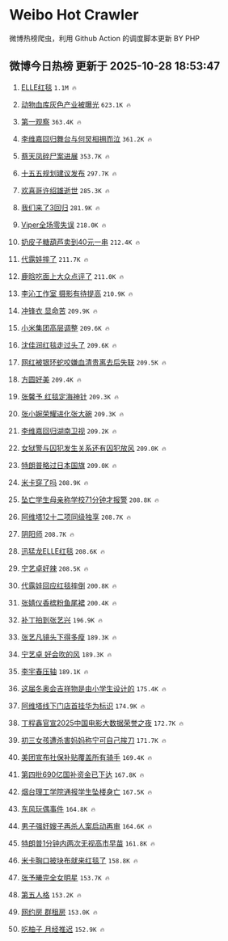 # Weibo Hot Crawler 



微博热榜爬虫，利用 Github Action 的调度脚本更新 BY PHP 


## 微博今日热榜 更新于 2025-10-28 18:53:47 
1. [ELLE红毯](https://s.weibo.com/weibo?q=ELLE%E7%BA%A2%E6%AF%AF&t=31&band_rank=1&Refer=top) `1.1M 🔥` 

1. [动物血库灰色产业被曝光](https://s.weibo.com/weibo?q=%23%E5%8A%A8%E7%89%A9%E8%A1%80%E5%BA%93%E7%81%B0%E8%89%B2%E4%BA%A7%E4%B8%9A%E8%A2%AB%E6%9B%9D%E5%85%89%23&t=31&band_rank=2&Refer=top) `623.1K 🔥` 

1. [第一观察](https://s.weibo.com/weibo?q=%23%E7%AC%AC%E4%B8%80%E8%A7%82%E5%AF%9F%23&t=31&band_rank=3&Refer=top) `363.4K 🔥` 

1. [李维嘉回归舞台与何炅相拥而泣](https://s.weibo.com/weibo?q=%23%E6%9D%8E%E7%BB%B4%E5%98%89%E5%9B%9E%E5%BD%92%E8%88%9E%E5%8F%B0%E4%B8%8E%E4%BD%95%E7%82%85%E7%9B%B8%E6%8B%A5%E8%80%8C%E6%B3%A3%23&t=31&band_rank=4&Refer=top) `361.2K 🔥` 

1. [蔡天凤碎尸案进展](https://s.weibo.com/weibo?q=%23%E8%94%A1%E5%A4%A9%E5%87%A4%E7%A2%8E%E5%B0%B8%E6%A1%88%E8%BF%9B%E5%B1%95%23&t=31&band_rank=5&Refer=top) `353.7K 🔥` 

1. [十五五规划建议发布](https://s.weibo.com/weibo?q=%23%E5%8D%81%E4%BA%94%E4%BA%94%E8%A7%84%E5%88%92%E5%BB%BA%E8%AE%AE%E5%8F%91%E5%B8%83%23&t=31&band_rank=6&Refer=top) `297.7K 🔥` 

1. [欢喜哥许绍雄逝世](https://s.weibo.com/weibo?q=%23%E6%AC%A2%E5%96%9C%E5%93%A5%E8%AE%B8%E7%BB%8D%E9%9B%84%E9%80%9D%E4%B8%96%23&t=31&band_rank=7&Refer=top) `285.3K 🔥` 

1. [我们来了3回归](https://s.weibo.com/weibo?q=%23%E6%88%91%E4%BB%AC%E6%9D%A5%E4%BA%863%E5%9B%9E%E5%BD%92%23&t=31&band_rank=8&Refer=top) `281.9K 🔥` 

1. [Viper全场零失误](https://s.weibo.com/weibo?q=Viper%E5%85%A8%E5%9C%BA%E9%9B%B6%E5%A4%B1%E8%AF%AF&t=31&band_rank=9&Refer=top) `218.0K 🔥` 

1. [奶皮子糖葫芦卖到40元一串](https://s.weibo.com/weibo?q=%23%E5%A5%B6%E7%9A%AE%E5%AD%90%E7%B3%96%E8%91%AB%E8%8A%A6%E5%8D%96%E5%88%B040%E5%85%83%E4%B8%80%E4%B8%B2%23&t=31&band_rank=10&Refer=top) `212.4K 🔥` 

1. [代露娃摔了](https://s.weibo.com/weibo?q=%E4%BB%A3%E9%9C%B2%E5%A8%83%E6%91%94%E4%BA%86&t=31&band_rank=11&Refer=top) `211.7K 🔥` 

1. [鹿晗吃面上大众点评了](https://s.weibo.com/weibo?q=%23%E9%B9%BF%E6%99%97%E5%90%83%E9%9D%A2%E4%B8%8A%E5%A4%A7%E4%BC%97%E7%82%B9%E8%AF%84%E4%BA%86%23&t=31&band_rank=12&Refer=top) `211.0K 🔥` 

1. [李沁工作室 摄影有待提高](https://s.weibo.com/weibo?q=%E6%9D%8E%E6%B2%81%E5%B7%A5%E4%BD%9C%E5%AE%A4%20%E6%91%84%E5%BD%B1%E6%9C%89%E5%BE%85%E6%8F%90%E9%AB%98&t=31&band_rank=13&Refer=top) `210.9K 🔥` 

1. [冲锋衣 显命苦](https://s.weibo.com/weibo?q=%E5%86%B2%E9%94%8B%E8%A1%A3%20%E6%98%BE%E5%91%BD%E8%8B%A6&t=31&band_rank=14&Refer=top) `209.9K 🔥` 

1. [小米集团高层调整](https://s.weibo.com/weibo?q=%23%E5%B0%8F%E7%B1%B3%E9%9B%86%E5%9B%A2%E9%AB%98%E5%B1%82%E8%B0%83%E6%95%B4%23&t=31&band_rank=15&Refer=top) `209.6K 🔥` 

1. [沈佳润红毯走过头了](https://s.weibo.com/weibo?q=%E6%B2%88%E4%BD%B3%E6%B6%A6%E7%BA%A2%E6%AF%AF%E8%B5%B0%E8%BF%87%E5%A4%B4%E4%BA%86&t=31&band_rank=16&Refer=top) `209.6K 🔥` 

1. [网红被银环蛇咬嫌血清贵离去后失联](https://s.weibo.com/weibo?q=%23%E7%BD%91%E7%BA%A2%E8%A2%AB%E9%93%B6%E7%8E%AF%E8%9B%87%E5%92%AC%E5%AB%8C%E8%A1%80%E6%B8%85%E8%B4%B5%E7%A6%BB%E5%8E%BB%E5%90%8E%E5%A4%B1%E8%81%94%23&t=31&band_rank=17&Refer=top) `209.5K 🔥` 

1. [方圆好美](https://s.weibo.com/weibo?q=%23%E6%96%B9%E5%9C%86%E5%A5%BD%E7%BE%8E%23&t=31&band_rank=18&Refer=top) `209.4K 🔥` 

1. [张馨予 红毯定海神针](https://s.weibo.com/weibo?q=%E5%BC%A0%E9%A6%A8%E4%BA%88%20%E7%BA%A2%E6%AF%AF%E5%AE%9A%E6%B5%B7%E7%A5%9E%E9%92%88&t=31&band_rank=19&Refer=top) `209.3K 🔥` 

1. [张小婉荣耀进化张大碗](https://s.weibo.com/weibo?q=%23%E5%BC%A0%E5%B0%8F%E5%A9%89%E8%8D%A3%E8%80%80%E8%BF%9B%E5%8C%96%E5%BC%A0%E5%A4%A7%E7%A2%97%23&t=31&band_rank=20&Refer=top) `209.3K 🔥` 

1. [李维嘉回归湖南卫视](https://s.weibo.com/weibo?q=%23%E6%9D%8E%E7%BB%B4%E5%98%89%E5%9B%9E%E5%BD%92%E6%B9%96%E5%8D%97%E5%8D%AB%E8%A7%86%23&t=31&band_rank=21&Refer=top) `209.2K 🔥` 

1. [女狱警与囚犯发生关系还有囚犯放风](https://s.weibo.com/weibo?q=%23%E5%A5%B3%E7%8B%B1%E8%AD%A6%E4%B8%8E%E5%9B%9A%E7%8A%AF%E5%8F%91%E7%94%9F%E5%85%B3%E7%B3%BB%E8%BF%98%E6%9C%89%E5%9B%9A%E7%8A%AF%E6%94%BE%E9%A3%8E%23&t=31&band_rank=22&Refer=top) `209.0K 🔥` 

1. [特朗普略过日本国旗](https://s.weibo.com/weibo?q=%E7%89%B9%E6%9C%97%E6%99%AE%E7%95%A5%E8%BF%87%E6%97%A5%E6%9C%AC%E5%9B%BD%E6%97%97&t=31&band_rank=23&Refer=top) `209.0K 🔥` 

1. [米卡穿了吗](https://s.weibo.com/weibo?q=%E7%B1%B3%E5%8D%A1%E7%A9%BF%E4%BA%86%E5%90%97&t=31&band_rank=24&Refer=top) `208.9K 🔥` 

1. [坠亡学生母亲称学校71分钟才报警](https://s.weibo.com/weibo?q=%23%E5%9D%A0%E4%BA%A1%E5%AD%A6%E7%94%9F%E6%AF%8D%E4%BA%B2%E7%A7%B0%E5%AD%A6%E6%A0%A171%E5%88%86%E9%92%9F%E6%89%8D%E6%8A%A5%E8%AD%A6%23&t=31&band_rank=25&Refer=top) `208.8K 🔥` 

1. [阿维塔12十二项同级独享](https://s.weibo.com/weibo?q=%23%E9%98%BF%E7%BB%B4%E5%A1%9412%E5%8D%81%E4%BA%8C%E9%A1%B9%E5%90%8C%E7%BA%A7%E7%8B%AC%E4%BA%AB%23&t=31&band_rank=26&Refer=top) `208.7K 🔥` 

1. [阴阳师](https://s.weibo.com/weibo?q=%E9%98%B4%E9%98%B3%E5%B8%88&t=31&band_rank=27&Refer=top) `208.7K 🔥` 

1. [迅猛龙ELLE红毯](https://s.weibo.com/weibo?q=%23%E8%BF%85%E7%8C%9B%E9%BE%99ELLE%E7%BA%A2%E6%AF%AF%23&t=31&band_rank=28&Refer=top) `208.6K 🔥` 

1. [宁艺卓好辣](https://s.weibo.com/weibo?q=%E5%AE%81%E8%89%BA%E5%8D%93%E5%A5%BD%E8%BE%A3&t=31&band_rank=29&Refer=top) `208.5K 🔥` 

1. [代露娃回应红毯摔倒](https://s.weibo.com/weibo?q=%23%E4%BB%A3%E9%9C%B2%E5%A8%83%E5%9B%9E%E5%BA%94%E7%BA%A2%E6%AF%AF%E6%91%94%E5%80%92%23&t=31&band_rank=30&Refer=top) `200.8K 🔥` 

1. [张婧仪香槟粉鱼尾裙](https://s.weibo.com/weibo?q=%23%E5%BC%A0%E5%A9%A7%E4%BB%AA%E9%A6%99%E6%A7%9F%E7%B2%89%E9%B1%BC%E5%B0%BE%E8%A3%99%23&t=31&band_rank=31&Refer=top) `200.4K 🔥` 

1. [补丁拍到张艺兴](https://s.weibo.com/weibo?q=%23%E8%A1%A5%E4%B8%81%E6%8B%8D%E5%88%B0%E5%BC%A0%E8%89%BA%E5%85%B4%23&t=31&band_rank=32&Refer=top) `196.9K 🔥` 

1. [张艺凡镜头下得多瘦](https://s.weibo.com/weibo?q=%E5%BC%A0%E8%89%BA%E5%87%A1%E9%95%9C%E5%A4%B4%E4%B8%8B%E5%BE%97%E5%A4%9A%E7%98%A6&t=31&band_rank=33&Refer=top) `189.3K 🔥` 

1. [宁艺卓 好会吹的风](https://s.weibo.com/weibo?q=%E5%AE%81%E8%89%BA%E5%8D%93%20%E5%A5%BD%E4%BC%9A%E5%90%B9%E7%9A%84%E9%A3%8E&t=31&band_rank=34&Refer=top) `189.3K 🔥` 

1. [李宇春压轴](https://s.weibo.com/weibo?q=%E6%9D%8E%E5%AE%87%E6%98%A5%E5%8E%8B%E8%BD%B4&t=31&band_rank=35&Refer=top) `189.1K 🔥` 

1. [这届冬奥会吉祥物是由小学生设计的](https://s.weibo.com/weibo?q=%E8%BF%99%E5%B1%8A%E5%86%AC%E5%A5%A5%E4%BC%9A%E5%90%89%E7%A5%A5%E7%89%A9%E6%98%AF%E7%94%B1%E5%B0%8F%E5%AD%A6%E7%94%9F%E8%AE%BE%E8%AE%A1%E7%9A%84&t=31&band_rank=36&Refer=top) `175.4K 🔥` 

1. [阿维塔线下门店首挂华为标识](https://s.weibo.com/weibo?q=%23%E9%98%BF%E7%BB%B4%E5%A1%94%E7%BA%BF%E4%B8%8B%E9%97%A8%E5%BA%97%E9%A6%96%E6%8C%82%E5%8D%8E%E4%B8%BA%E6%A0%87%E8%AF%86%23&t=31&band_rank=37&Refer=top) `174.9K 🔥` 

1. [丁程鑫官宣2025中国电影大数据荣誉之夜](https://s.weibo.com/weibo?q=%23%E4%B8%81%E7%A8%8B%E9%91%AB%E5%AE%98%E5%AE%A32025%E4%B8%AD%E5%9B%BD%E7%94%B5%E5%BD%B1%E5%A4%A7%E6%95%B0%E6%8D%AE%E8%8D%A3%E8%AA%89%E4%B9%8B%E5%A4%9C%23&t=31&band_rank=38&Refer=top) `172.7K 🔥` 

1. [初三女孩遭杀害妈妈称宁可自己挨刀](https://s.weibo.com/weibo?q=%23%E5%88%9D%E4%B8%89%E5%A5%B3%E5%AD%A9%E9%81%AD%E6%9D%80%E5%AE%B3%E5%A6%88%E5%A6%88%E7%A7%B0%E5%AE%81%E5%8F%AF%E8%87%AA%E5%B7%B1%E6%8C%A8%E5%88%80%23&t=31&band_rank=39&Refer=top) `171.7K 🔥` 

1. [美团宣布社保补贴覆盖所有骑手](https://s.weibo.com/weibo?q=%23%E7%BE%8E%E5%9B%A2%E5%AE%A3%E5%B8%83%E7%A4%BE%E4%BF%9D%E8%A1%A5%E8%B4%B4%E8%A6%86%E7%9B%96%E6%89%80%E6%9C%89%E9%AA%91%E6%89%8B%23&t=31&band_rank=40&Refer=top) `169.4K 🔥` 

1. [第四批690亿国补资金已下达](https://s.weibo.com/weibo?q=%23%E7%AC%AC%E5%9B%9B%E6%89%B9690%E4%BA%BF%E5%9B%BD%E8%A1%A5%E8%B5%84%E9%87%91%E5%B7%B2%E4%B8%8B%E8%BE%BE%23&t=31&band_rank=41&Refer=top) `167.8K 🔥` 

1. [烟台理工学院通报学生坠楼身亡](https://s.weibo.com/weibo?q=%23%E7%83%9F%E5%8F%B0%E7%90%86%E5%B7%A5%E5%AD%A6%E9%99%A2%E9%80%9A%E6%8A%A5%E5%AD%A6%E7%94%9F%E5%9D%A0%E6%A5%BC%E8%BA%AB%E4%BA%A1%23&t=31&band_rank=42&Refer=top) `167.5K 🔥` 

1. [东风玩偶事件](https://s.weibo.com/weibo?q=%E4%B8%9C%E9%A3%8E%E7%8E%A9%E5%81%B6%E4%BA%8B%E4%BB%B6&t=31&band_rank=43&Refer=top) `164.8K 🔥` 

1. [男子强奸嫂子再杀人案启动再审](https://s.weibo.com/weibo?q=%23%E7%94%B7%E5%AD%90%E5%BC%BA%E5%A5%B8%E5%AB%82%E5%AD%90%E5%86%8D%E6%9D%80%E4%BA%BA%E6%A1%88%E5%90%AF%E5%8A%A8%E5%86%8D%E5%AE%A1%23&t=31&band_rank=44&Refer=top) `164.6K 🔥` 

1. [特朗普1分钟内两次无视高市早苗](https://s.weibo.com/weibo?q=%23%E7%89%B9%E6%9C%97%E6%99%AE1%E5%88%86%E9%92%9F%E5%86%85%E4%B8%A4%E6%AC%A1%E6%97%A0%E8%A7%86%E9%AB%98%E5%B8%82%E6%97%A9%E8%8B%97%23&t=31&band_rank=45&Refer=top) `161.8K 🔥` 

1. [米卡胸口披块布就来红毯了](https://s.weibo.com/weibo?q=%E7%B1%B3%E5%8D%A1%E8%83%B8%E5%8F%A3%E6%8A%AB%E5%9D%97%E5%B8%83%E5%B0%B1%E6%9D%A5%E7%BA%A2%E6%AF%AF%E4%BA%86&t=31&band_rank=46&Refer=top) `158.8K 🔥` 

1. [张予曦完全女明星](https://s.weibo.com/weibo?q=%E5%BC%A0%E4%BA%88%E6%9B%A6%E5%AE%8C%E5%85%A8%E5%A5%B3%E6%98%8E%E6%98%9F&t=31&band_rank=47&Refer=top) `153.7K 🔥` 

1. [第五人格](https://s.weibo.com/weibo?q=%E7%AC%AC%E4%BA%94%E4%BA%BA%E6%A0%BC&t=31&band_rank=48&Refer=top) `153.2K 🔥` 

1. [网约房 群租房](https://s.weibo.com/weibo?q=%E7%BD%91%E7%BA%A6%E6%88%BF%20%E7%BE%A4%E7%A7%9F%E6%88%BF&t=31&band_rank=49&Refer=top) `153.0K 🔥` 

1. [吃柚子 月经推迟](https://s.weibo.com/weibo?q=%E5%90%83%E6%9F%9A%E5%AD%90%20%E6%9C%88%E7%BB%8F%E6%8E%A8%E8%BF%9F&t=31&band_rank=50&Refer=top) `152.9K 🔥` 

